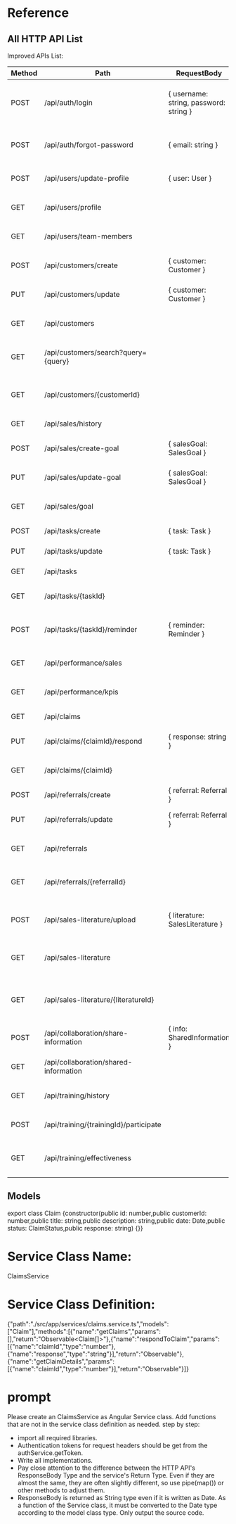 # Reference
## All HTTP API List
Improved APIs List:

| Method | Path | RequestBody | ResponseBody | Description |
|--------|------|-------------|--------------|-------------|
| POST | /api/auth/login | { username: string, password: string } | { token: string, user: User } | Authenticates user and returns a token and user object |
| POST | /api/auth/forgot-password | { email: string } | { success: boolean } | Sends a password reset email to the user |
| POST | /api/users/update-profile | { user: User } | { user: User } | Updates the user's profile information |
| GET | /api/users/profile | | { user: User } | Returns the user's profile information |
| GET | /api/users/team-members | | { teamMembers: User[] } | Returns a list of team members |
| POST | /api/customers/create | { customer: Customer } | { customer: Customer } | Creates a new customer |
| PUT | /api/customers/update | { customer: Customer } | { customer: Customer } | Updates an existing customer |
| GET | /api/customers | | { customers: Customer[] } | Returns a list of all customers |
| GET | /api/customers/search?query={query} | | { customers: Customer[] } | Searches for customers based on a query string |
| GET | /api/customers/{customerId} | | { customer: Customer } | Returns details of a specific customer |
| GET | /api/sales/history | | { sales: Sale[] } | Returns a list of all sales |
| POST | /api/sales/create-goal | { salesGoal: SalesGoal } | { salesGoal: SalesGoal } | Creates a new sales goal |
| PUT | /api/sales/update-goal | { salesGoal: SalesGoal } | { salesGoal: SalesGoal } | Updates an existing sales goal |
| GET | /api/sales/goal | | { salesGoal: SalesGoal } | Returns the current sales goal |
| POST | /api/tasks/create | { task: Task } | { task: Task } | Creates a new task |
| PUT | /api/tasks/update | { task: Task } | { task: Task } | Updates an existing task |
| GET | /api/tasks | | { tasks: Task[] } | Returns a list of all tasks |
| GET | /api/tasks/{taskId} | | { task: Task } | Returns details of a specific task |
| POST | /api/tasks/{taskId}/reminder | { reminder: Reminder } | { reminder: Reminder } | Sets a reminder for a specific task |
| GET | /api/performance/sales | | { salesData: SalesData[] } | Returns sales performance data |
| GET | /api/performance/kpis | | { kpis: Kpi[] } | Returns key performance indicators |
| GET | /api/claims | | { claims: Claim[] } | Returns a list of all claims |
| PUT | /api/claims/{claimId}/respond | { response: string } | { claim: Claim } | Responds to a specific claim |
| GET | /api/claims/{claimId} | | { claim: Claim } | Returns details of a specific claim |
| POST | /api/referrals/create | { referral: Referral } | { referral: Referral } | Creates a new referral |
| PUT | /api/referrals/update | { referral: Referral } | { referral: Referral } | Updates an existing referral |
| GET | /api/referrals | | { referrals: Referral[] } | Returns a list of all referrals |
| GET | /api/referrals/{referralId} | | { referral: Referral } | Returns details of a specific referral |
| POST | /api/sales-literature/upload | { literature: SalesLiterature } | { literature: SalesLiterature } | Uploads a new sales literature document |
| GET | /api/sales-literature | | { literature: SalesLiterature[] } | Returns a list of all sales literature documents |
| GET | /api/sales-literature/{literatureId} | | { literature: SalesLiterature } | Returns details of a specific sales literature document |
| POST | /api/collaboration/share-information | { info: SharedInformation } | { info: SharedInformation } | Shares new information |
| GET | /api/collaboration/shared-information | | { sharedInformation: SharedInformation[] } | Returns a list of all shared information |
| GET | /api/training/history | | { trainings: Training[] } | Returns a list of all trainings |
| POST | /api/training/{trainingId}/participate | | { training: Training } | Participates in a specific training |
| GET | /api/training/effectiveness | | { trainingEffectiveness: TrainingEffectiveness[] } | Returns training effectiveness data |

## Models
export class Claim {constructor(public id: number,public customerId: number,public title: string,public description: string,public date: Date,public status: ClaimStatus,public response: string) {}}

# Service Class Name:
ClaimsService

# Service Class Definition:
{"path":"./src/app/services/claims.service.ts","models":["Claim"],"methods":[{"name":"getClaims","params":[],"return":"Observable<Claim[]>"},{"name":"respondToClaim","params":[{"name":"claimId","type":"number"},{"name":"response","type":"string"}],"return":"Observable<Claim>"},{"name":"getClaimDetails","params":[{"name":"claimId","type":"number"}],"return":"Observable<Claim>"}]}

# prompt
Please create an ClaimsService as Angular Service class.
Add functions that are not in the service class definition as needed.
step by step:
- import all required libraries.
- Authentication tokens for request headers should be get from the authService.getToken.
- Write all implementations.
- Pay close attention to the difference between the HTTP API's ResponseBody Type and the service's Return Type. Even if they are almost the same, they are often slightly different, so use pipe(map()) or other methods to adjust them.
- ResponseBody is returned as String type even if it is written as Date. As a function of the Service class, it must be converted to the Date type according to the model class type.
Only output the source code.